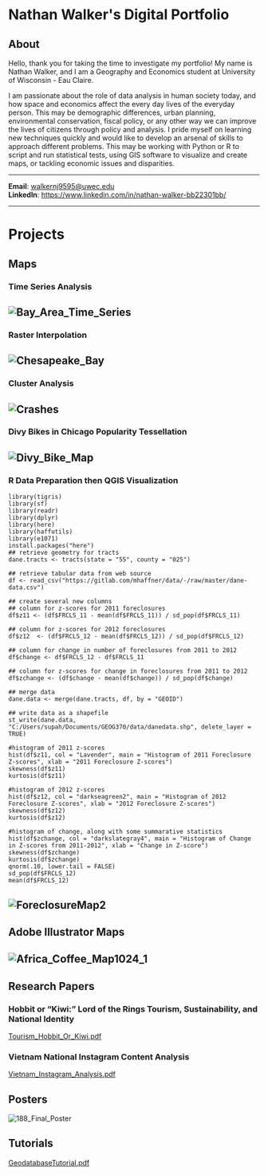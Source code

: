 # Nathan Walker's Digital Portfolio

## About
<p>Hello, thank you for taking the time to investigate my portfolio! My name is Nathan Walker, and I am a Geography and Economics student at University of Wisconsin - Eau Claire.  </p>
<p>I am passionate about the role of data analysis in human society today, and how space and economics affect the every day lives of the everyday person. This may be demographic differences, urban planning, environmental conservation, fiscal policy, or any other way we can improve the lives of citizens through policy and analysis.  I pride myself on learning new techniques quickly and would like to develop an arsenal of skills to approach different problems. This may be working with Python or R to script and run statistical tests, using GIS software to visualize and create maps, or tackling economic issues and disparities.  
</p>
  
---
**Email**: walkernj9595@uwec.edu <br>
**LinkedIn**: https://www.linkedin.com/in/nathan-walker-bb22301bb/
</p>

---
  
# Projects
## Maps
### Time Series Analysis
![Bay_Area_Time_Series](Bay_Area_Time_Series.jpg)
---
### Raster Interpolation
![Chesapeake_Bay](Chesapeake_Bay.jpg)
---
### Cluster Analysis
![Crashes](Crashes.jpg)
---
### Divy Bikes in Chicago Popularity Tessellation
![Divy_Bike_Map](Divy_Bike_Map.jpg)
---
### R Data Preparation then QGIS Visualization
```
library(tigris)
library(sf)
library(readr)
library(dplyr)
library(here)
library(haffutils)
library(e1071)
install.packages("here")
## retrieve geometry for tracts
dane.tracts <- tracts(state = "55", county = "025")

## retrieve tabular data from web source
df <- read_csv("https://gitlab.com/mhaffner/data/-/raw/master/dane-data.csv")

## create several new columns
## column for z-scores for 2011 foreclosures
df$z11 <- (df$FRCLS_11 - mean(df$FRCLS_11)) / sd_pop(df$FRCLS_11)

## column for z-scores for 2012 foreclosures
df$z12  <- (df$FRCLS_12 - mean(df$FRCLS_12)) / sd_pop(df$FRCLS_12)

## column for change in number of foreclosures from 2011 to 2012
df$change <- df$FRCLS_12 - df$FRCLS_11

## column for z-scores for change in foreclosures from 2011 to 2012
df$zchange <- (df$change - mean(df$change)) / sd_pop(df$change)

## merge data
dane.data <- merge(dane.tracts, df, by = "GEOID")

## write data as a shapefile
st_write(dane.data, "C:/Users/supah/Documents/GEOG370/data/danedata.shp", delete_layer = TRUE)

#histogram of 2011 z-scores
hist(df$z11, col = "Lavender", main = "Histogram of 2011 Foreclosure Z-scores", xlab = "2011 Foreclosure Z-scores")
skewness(df$z11)
kurtosis(df$z11)

#histogram of 2012 z-scores
hist(df$z12, col = "darkseagreen2", main = "Histogram of 2012 Foreclosure Z-scores", xlab = "2012 Foreclosure Z-scores")
skewness(df$z12)
kurtosis(df$z12)

#histogram of change, along with some summarative statistics
hist(df$zchange, col = "darkslategray4", main = "Histogram of Change in Z-scores from 2011-2012", xlab = "Change in Z-score")
skewness(df$zchange)
kurtosis(df$zchange)
qnorm(.10, lower.tail = FALSE)
sd_pop(df$FRCLS_12)
mean(df$FRCLS_12)
```
![ForeclosureMap2](ForeclosureMap2.png)
---
## Adobe Illustrator Maps  
![Africa_Coffee_Map1024_1](Africa_Coffee_Map1024_1.jpg)
---
## Research Papers  
### Hobbit or “Kiwi:” Lord of the Rings Tourism, Sustainability, and National Identity
[Tourism_Hobbit_Or_Kiwi.pdf](Tourism_Hobbit_Or_Kiwi.pdf)  
### Vietnam National Instagram Content Analysis
[Vietnam_Instagram_Analysis.pdf](Vietnam_Instagram_Analysis.pdf)
## Posters
![188_Final_Poster](188_Final_Poster.png)  
## Tutorials  
[GeodatabaseTutorial.pdf](GeodatabaseTutorial.pdf)

